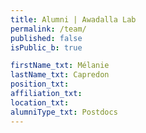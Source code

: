 ```yaml
---
title: Alumni | Awadalla Lab
permalink: /team/
published: false
isPublic_b: true

firstName_txt: Mélanie
lastName_txt: Capredon
position_txt:
affiliation_txt:
location_txt:
alumniType_txt: Postdocs
---
```

